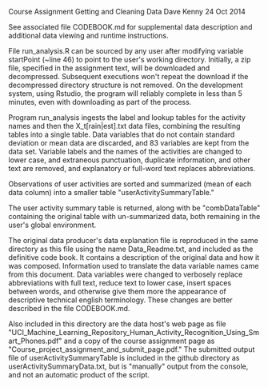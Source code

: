 Course Assignment Getting and Cleaning Data
Dave Kenny
24 Oct 2014

See associated file CODEBOOK.md for supplemental data description and additional data 
viewing and runtime instructions.

File run_analysis.R can be sourced by any user after modifying variable startPoint (~line 46) 
to point to the user's working directory.  Initially, a zip file, specified in the assignment
text, will be downloaded and decompressed. Subsequent executions won't repeat the download
if the decompressed directory structure is not removed.  On the development system, using
Rstudio, the program will reliably complete in less than 5 minutes, even with downloading as
part of the process.  

Program run_analysis ingests the label and lookup tables for the activity names and then the 
X_t[rain|est].txt data files, combining the resulting tables into a single table.  Data
variables that do not contain standard deviation or mean data are discarded, and 83 variables
are kept from the data set.  Variable labels and the names of the activities are changed to
lower case, and extraneous punctuation, duplicate information, and other text are removed,
and explanatory or full-word text replaces abbreviations.

Observations of user activities are sorted and summarized (mean of each data column) into a
smaller table "userActivitySummaryTable."

The user activity summary table is returned, along with be "combDataTable" containing the
original table with un-summarized data, both remaining in the user's global environment.

The original data producer's data explanation file is reproduced in the same directory as 
this file using the name Data_Readme.txt, and included as the definitive code book.  It
contains a description of the original data and how it was composed. Information used to
translate the data variable names came from this document.  Data variables were changed to
verbosely replace abbreviations with full text, reduce text to lower case, insert spaces
between words, and otherwise give them more the appearance of descriptive technical english
terminology.  These changes are better described in the file CODEBOOK.md.

Also included in this directory are the data host's web page as file
"UCI_Machine_Learning_Repository_Human_Activity_Recognition_Using_Smart_Phones.pdf" and a 
copy of the course assignment page as "Course_project_assignment_and_submit_page.pdf." The
submitted output file of userActivitySummaryTable is included in the github directory as
userActivitySummaryData.txt, but is "manually" output from the console, and not an automatic
product of the script.
